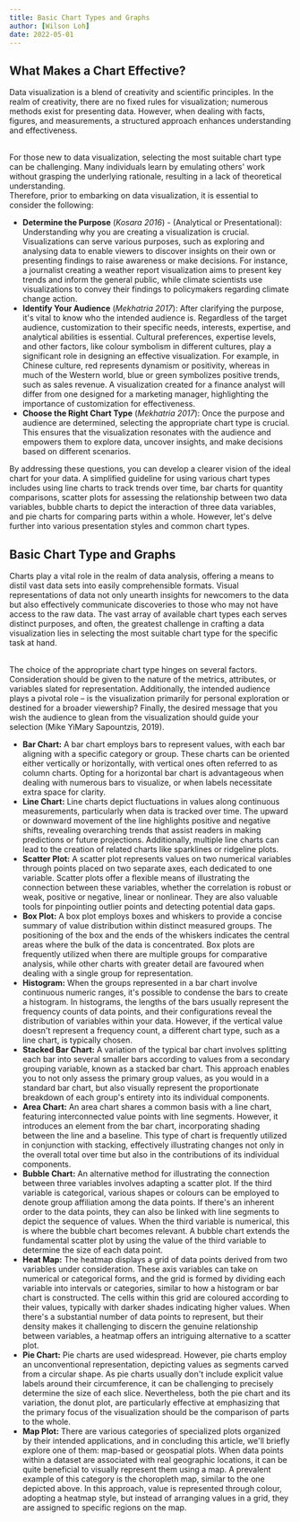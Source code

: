 ```yaml
---
title: Basic Chart Types and Graphs
author: [Wilson Loh]
date: 2022-05-01
---
```



## What Makes a Chart Effective?

Data visualization is a blend of creativity and scientific principles. In the realm of creativity, there are no fixed rules for visualization; numerous methods exist for presenting data. However, when dealing with facts, figures, and measurements, a structured approach enhances understanding and effectiveness.

<br>
For those new to data visualization, selecting the most suitable chart type can be challenging. Many individuals learn by emulating others' work without grasping the underlying rationale, resulting in a lack of theoretical understanding.

<br>
Therefore, prior to embarking on data visualization, it is essential to consider the following:

- **Determine the Purpose** (_Kosara 2016_) - (Analytical or Presentational): Understanding why you are creating a visualization is crucial. Visualizations can serve various purposes, such as exploring and analysing data to enable viewers to discover insights on their own or presenting findings to raise awareness or make decisions. For instance, a journalist creating a weather report visualization aims to present key trends and inform the general public, while climate scientists use visualizations to convey their findings to policymakers regarding climate change action.
- **Identify Your Audience** (_Mekhatria 2017_): After clarifying the purpose, it's vital to know who the intended audience is. Regardless of the target audience, customization to their specific needs, interests, expertise, and analytical abilities is essential. Cultural preferences, expertise levels, and other factors, like colour symbolism in different cultures, play a significant role in designing an effective visualization. For example, in Chinese culture, red represents dynamism or positivity, whereas in much of the Western world, blue or green symbolizes positive trends, such as sales revenue. A visualization created for a finance analyst will differ from one designed for a marketing manager, highlighting the importance of customization for effectiveness.
- **Choose the Right Chart Type** (_Mekhatria 2017_): Once the purpose and audience are determined, selecting the appropriate chart type is crucial. This ensures that the visualization resonates with the audience and empowers them to explore data, uncover insights, and make decisions based on different scenarios.

By addressing these questions, you can develop a clearer vision of the ideal chart for your data. A simplified guideline for using various chart types includes using line charts to track trends over time, bar charts for quantity comparisons, scatter plots for assessing the relationship between two data variables, bubble charts to depict the interaction of three data variables, and pie charts for comparing parts within a whole. However, let's delve further into various presentation styles and common chart types.

## Basic Chart Type and Graphs

Charts play a vital role in the realm of data analysis, offering a means to distil vast data sets into easily comprehensible formats. Visual representations of data not only unearth insights for newcomers to the data but also effectively communicate discoveries to those who may not have access to the raw data. The vast array of available chart types each serves distinct purposes, and often, the greatest challenge in crafting a data visualization lies in selecting the most suitable chart type for the specific task at hand.

<br>
The choice of the appropriate chart type hinges on several factors. Consideration should be given to the nature of the metrics, attributes, or variables slated for representation. Additionally, the intended audience plays a pivotal role – is the visualization primarily for personal exploration or destined for a broader viewership? Finally, the desired message that you wish the audience to glean from the visualization should guide your selection (Mike YiMary Sapountzis, 2019).

- **Bar Chart:** A bar chart employs bars to represent values, with each bar aligning with a specific category or group. These charts can be oriented either vertically or horizontally, with vertical ones often referred to as column charts. Opting for a horizontal bar chart is advantageous when dealing with numerous bars to visualize, or when labels necessitate extra space for clarity.
- **Line Chart:** Line charts depict fluctuations in values along continuous measurements, particularly when data is tracked over time. The upward or downward movement of the line highlights positive and negative shifts, revealing overarching trends that assist readers in making predictions or future projections. Additionally, multiple line charts can lead to the creation of related charts like sparklines or ridgeline plots.
- **Scatter Plot:** A scatter plot represents values on two numerical variables through points placed on two separate axes, each dedicated to one variable. Scatter plots offer a flexible means of illustrating the connection between these variables, whether the correlation is robust or weak, positive or negative, linear or nonlinear. They are also valuable tools for pinpointing outlier points and detecting potential data gaps.
- **Box Plot:** A box plot employs boxes and whiskers to provide a concise summary of value distribution within distinct measured groups. The positioning of the box and the ends of the whiskers indicates the central areas where the bulk of the data is concentrated. Box plots are frequently utilized when there are multiple groups for comparative analysis, while other charts with greater detail are favoured when dealing with a single group for representation.
- **Histogram:** When the groups represented in a bar chart involve continuous numeric ranges, it's possible to condense the bars to create a histogram. In histograms, the lengths of the bars usually represent the frequency counts of data points, and their configurations reveal the distribution of variables within your data. However, if the vertical value doesn't represent a frequency count, a different chart type, such as a line chart, is typically chosen.
- **Stacked Bar Chart:** A variation of the typical bar chart involves splitting each bar into several smaller bars according to values from a secondary grouping variable, known as a stacked bar chart. This approach enables you to not only assess the primary group values, as you would in a standard bar chart, but also visually represent the proportionate breakdown of each group's entirety into its individual components.
- **Area Chart:** An area chart shares a common basis with a line chart, featuring interconnected value points with line segments. However, it introduces an element from the bar chart, incorporating shading between the line and a baseline. This type of chart is frequently utilized in conjunction with stacking, effectively illustrating changes not only in the overall total over time but also in the contributions of its individual components.
- **Bubble Chart:** An alternative method for illustrating the connection between three variables involves adapting a scatter plot. If the third variable is categorical, various shapes or colours can be employed to denote group affiliation among the data points. If there's an inherent order to the data points, they can also be linked with line segments to depict the sequence of values. When the third variable is numerical, this is where the bubble chart becomes relevant. A bubble chart extends the fundamental scatter plot by using the value of the third variable to determine the size of each data point.
- **Heat Map:** The heatmap displays a grid of data points derived from two variables under consideration. These axis variables can take on numerical or categorical forms, and the grid is formed by dividing each variable into intervals or categories, similar to how a histogram or bar chart is constructed. The cells within this grid are coloured according to their values, typically with darker shades indicating higher values. When there's a substantial number of data points to represent, but their density makes it challenging to discern the genuine relationship between variables, a heatmap offers an intriguing alternative to a scatter plot.
- **Pie Chart:** Pie charts are used widespread. However, pie charts employ an unconventional representation, depicting values as segments carved from a circular shape. As pie charts usually don't include explicit value labels around their circumference, it can be challenging to precisely determine the size of each slice. Nevertheless, both the pie chart and its variation, the donut plot, are particularly effective at emphasizing that the primary focus of the visualization should be the comparison of parts to the whole.
- **Map Plot:** There are various categories of specialized plots organized by their intended applications, and in concluding this article, we'll briefly explore one of them: map-based or geospatial plots. When data points within a dataset are associated with real geographic locations, it can be quite beneficial to visually represent them using a map. A prevalent example of this category is the choropleth map, similar to the one depicted above. In this approach, value is represented through colour, adopting a heatmap style, but instead of arranging values in a grid, they are assigned to specific regions on the map.

